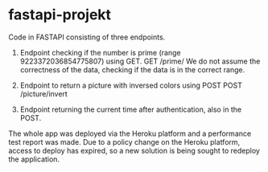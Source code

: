 # fastapi-projekt

Code in FASTAPI consisting of three endpoints. 

1. Endpoint checking if the number is prime (range 9223372036854775807) using GET.
GET <host>/prime/<number>
We do not assume the correctness of the data, checking if the data is in the correct range.

2. Endpoint to return a picture with inversed colors using POST 
POST <host>/picture/invert

3. Endpoint returning the current time  after authentication, also in the POST.

The whole app was deployed via the Heroku platform and a performance test report was made. Due to a policy change on the Heroku platform, access to deploy has expired, so a new solution is being sought to redeploy the application.
